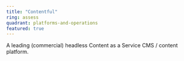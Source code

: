 ```yaml
---
title: "Contentful"
ring: assess
quadrant: platforms-and-operations
featured: true
---
```


A leading (commercial) headless Content as a Service CMS / content platform.